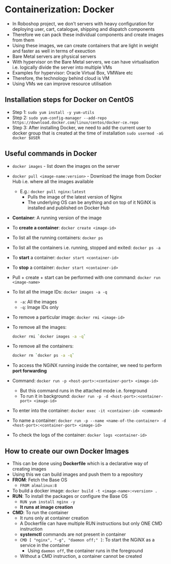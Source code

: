 # Containerization: Docker

- In Roboshop project, we don't servers with heavy configuration for deploying user, cart, catalogue, shipping and dispatch components
- Therefore we can pack these individual components and create images from them
- Using these images, we can create containers that are light in weight and faster as well in terms of exeuction
- Bare Metal servers are physical servers
- With hypervisor on the Bare Metal servers, we can have virtualisation i.e. logically divide the server into multiple VMs
- Examples for hypervisor: Oracle Virtual Box, VMWare etc
- Therefore, the technology behind cloud is VM
- Using VMs we can improve resource utilisation

## Installation steps for Docker on CentOS

- Step 1: `sudo yum install -y yum-utils`
- Step 2: `sudo yum-config-manager --add-repo https://download.docker.com/linux/centos/docker-ce.repo`
- Step 3: After installing Docker, we need to add the current user to docker group that is created at the time of installation `sudo usermod -aG docker $USER`

## Useful commands in Docker

- `docker images` - list down the images on the server
- `docker pull <image-name:version>` - Download the image from Docker Hub i.e. where all the images available
  - E.g.: `docker pull nginx:latest`
    - Pulls the image of the latest version of Nginx
    - The underlying OS can be anything and on top of it NGiNX is installed and published on Docker Hub
- **Container**: A running version of the image
- To **create a container**: `docker create <image-id>`
- To list all the running containers: `docker ps`
- To list all the containers i.e. running, stopped and exited: `docker ps -a`
- To **start** a container: `docker start <container-id>`
- To **stop** a container: `docker start <container-id>`
- Pull + create + start can be performed with one command: `docker run <image-name>`
- To list all the image IDs: `docker images -a -q`
  - `-a`: All the images
  - `-q`: Image IDs only
- To remove a particular image: `docker rmi <image-id>`
- To remove all the images:

    ```bash
    docker rmi `docker images -a -q`
    ```

- To remove all the containers:

    ```bash
    docker rm `docker ps -a -q`
    ```

- To access the NGiNX running inside the container, we need to perform **port forwarding**
- Command: `docker run -p <host-port>:<container-port> <image-id>`
  - But this command runs in the attached mode i.e. foreground
  - To run it in background: `docker run -p -d <host-port>:<container-port> <image-id>`
- To enter into the container: `docker exec -it <container-id> <command>`
- To name a container: `docker run -p --name <name-of-the-container> -d <host-port>:<container-port> <image-id>`
- To check the logs of the container: `docker logs <container-id>`

## How to create our own Docker Images

- This can be done using **Dockerfile** which is a declarative way of creating images
- Using this we can build images and push them to a repository
- **FROM**: Fetch the Base OS
  - `FROM almalinux:8`
- To build a docker image: `docker build -t <image-name>:<version> .`
- **RUN**: To install the packages or configure the Base OS
  - `RUN yum install nginx -y`
  - **It runs at image creation**
- **CMD**: To run the container
  - It runs only at container creation
  - A Dockerfile can have multiple RUN instructions but only ONE CMD instruction
  - **systemctl** commands are not present in container
  - `CMD [ "nginx", "-g", "daemon off;" ]`: To start the NGiNX as a service in the container
    - Using `daemon off`, the container runs in the foreground
  - Without a CMD instruction, a container cannot be created
